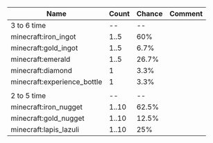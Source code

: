 | Name                        | Count | Chance | Comment |
| --------------------------- | ----- | ------ | ------- |
| 3 to 6 time                 |    -- |     -- |         |
| minecraft:iron_ingot        |  1..5 |    60% |         |
| minecraft:gold_ingot        |  1..5 |   6.7% |         |
| minecraft:emerald           |  1..5 |  26.7% |         |
| minecraft:diamond           |     1 |   3.3% |         |
| minecraft:experience_bottle |     1 |   3.3% |         |
|                             |       |        |         |
| 2 to 5 time                 |    -- |     -- |         |
| minecraft:iron_nugget       | 1..10 |  62.5% |         |
| minecraft:gold_nugget       | 1..10 |  12.5% |         |
| minecraft:lapis_lazuli      | 1..10 |    25% |         |